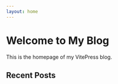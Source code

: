 ```yaml
---
layout: home
---
```


# Welcome to My Blog

This is the homepage of my VitePress blog.

## Recent Posts

<!-- You'll add links to your posts here later -->
